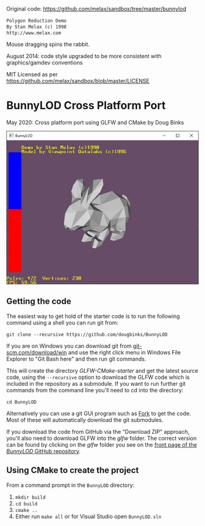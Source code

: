 Original code: https://github.com/melax/sandbox/tree/master/bunnylod

	Polygon Reduction Demo
	By Stan Melax (c) 1998
	http://www.melax.com

Mouse dragging spins the rabbit.


August 2014: code style upgraded to be more consistent with graphics/gamdev conventions 

MIT Licensed as per https://github.com/melax/sandbox/blob/master/LICENSE

# BunnyLOD Cross Platform Port
May 2020: Cross platform port using GLFW and CMake by Doug Binks

![BunnyLOD screenshot](https://github.com/dougbinks/images/blob/master/BunnyLOD.jpg?raw=true)

## Getting the code

The easiest way to get hold of the starter code is to run the following command using a shell you can run git from:

```
git clone --recursive https://github.com/dougbinks/BunnyLOD
```

If you are on Windows you can download git from [git-scm.com/download/win](https://git-scm.com/download/win) and use the right click menu in Windows File Explorer to "Git Bash here" and then run git commands.

This will create the directory _GLFW-CMake-starter_ and get the latest source code, using the ```--recursive``` option to download the GLFW code which is included in the repository as a submodule. If you want to run further git commands from the command line you'll need to cd into the directory:

```
cd BunnyLOD
```

Alternatively you can use a git GUI program such as [Fork](https://git-fork.com/) to get the code. Most of these will automatically download the git submodules.

If you download the code from GitHub via the "Download ZIP" approach, you'll also need to download GLFW into the _glfw_ folder. The correct version can be found by clicking on the _glfw_ folder you see on the [front page of the _BunnyLOD_ GitHub repository](https://github.com/dougbinks/BunnyLOD).

## Using CMake to create the project

From a command prompt in the `BunnyLOD` directory:
1. `mkdir build`
1. `cd build`
1. `cmake ..`
1. Either run `make all` or for Visual Studio open `BunnyLOD.sln`
